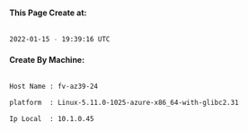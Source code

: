 
   
#### This Page Create at:

```bash

2022-01-15 - 19:39:16 UTC

```

#### Create By Machine:

```bash

Host Name : fv-az39-24

platform  : Linux-5.11.0-1025-azure-x86_64-with-glibc2.31

Ip Local  : 10.1.0.45

```

